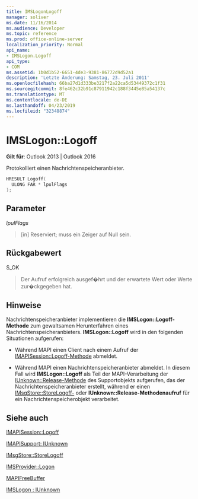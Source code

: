 ```yaml
---
title: IMSLogonLogoff
manager: soliver
ms.date: 11/16/2014
ms.audience: Developer
ms.topic: reference
ms.prod: office-online-server
localization_priority: Normal
api_name:
- IMSLogon.Logoff
api_type:
- COM
ms.assetid: 1b0d1b52-6651-4de3-9381-86772d9d52a1
description: 'Letzte Änderung: Samstag, 23. Juli 2011'
ms.openlocfilehash: 66ba27d1d333be3217f2a22ca5d53449372c1f31
ms.sourcegitcommit: 8fe462c32b91c87911942c188f3445e85a54137c
ms.translationtype: MT
ms.contentlocale: de-DE
ms.lasthandoff: 04/23/2019
ms.locfileid: "32348874"
---
```

# <a name="imslogonlogoff"></a>IMSLogon::Logoff

  
  
**Gilt für**: Outlook 2013 | Outlook 2016 
  
Protokolliert einen Nachrichtenspeicheranbieter. 
  
```cpp
HRESULT Logoff(
  ULONG FAR * lpulFlags
);
```

## <a name="parameters"></a>Parameter

 _lpulFlags_
  
> [in] Reserviert; muss ein Zeiger auf Null sein.
    
## <a name="return-value"></a>Rückgabewert

S_OK 
  
> Der Aufruf erfolgreich ausgef�hrt und der erwartete Wert oder Werte zur�ckgegeben hat.
    
## <a name="remarks"></a>Hinweise

Nachrichtenspeicheranbieter implementieren die **IMSLogon::Logoff-Methode** zum gewaltsamen Herunterfahren eines Nachrichtenspeicheranbieters. **IMSLogon::Logoff** wird in den folgenden Situationen aufgerufen: 
  
- Während MAPI einen Client nach einem Aufruf der [IMAPISession::Logoff-Methode](imapisession-logoff.md) abmeldet. 
    
- Während MAPI einen Nachrichtenspeicheranbieter abmeldet. In diesem Fall wird **IMSLogon::Logoff** als Teil der MAPI-Verarbeitung der [IUnknown::Release-Methode](https://msdn.microsoft.com/library/ms682317%28v=VS.85%29.aspx) des Supportobjekts aufgerufen, das der Nachrichtenspeicheranbieter erstellt, während er einen [IMsgStore::StoreLogoff-](imsgstore-storelogoff.md) oder **IUnknown::Release-Methodenaufruf** für ein Nachrichtenspeicherobjekt verarbeitet. 
    
## <a name="see-also"></a>Siehe auch



[IMAPISession::Logoff](imapisession-logoff.md)
  
[IMAPISupport: IUnknown](imapisupportiunknown.md)
  
[IMsgStore::StoreLogoff](imsgstore-storelogoff.md)
  
[IMSProvider::Logon](imsprovider-logon.md)
  
[MAPIFreeBuffer](mapifreebuffer.md)
  
[IMSLogon : IUnknown](imslogoniunknown.md)

